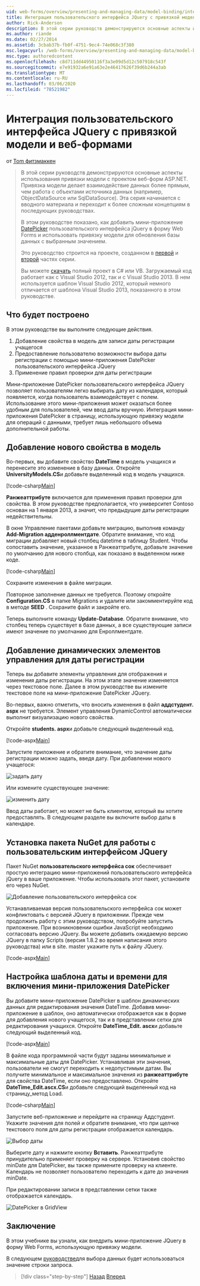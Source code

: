 ```yaml
---
uid: web-forms/overview/presenting-and-managing-data/model-binding/integrating-jquery-ui
title: Интеграция пользовательского интерфейса JQuery с привязкой модели и веб-формами | Документация Майкрософт
author: Rick-Anderson
description: В этой серии руководств демонстрируются основные аспекты использования привязки модели с проектом веб-форм ASP.NET. Привязка модели делает взаимодействие данных более прямым-...
ms.author: riande
ms.date: 02/27/2014
ms.assetid: 3cbab37b-fb0f-4751-9ec4-74e068c3f380
msc.legacyurl: /web-forms/overview/presenting-and-managing-data/model-binding/integrating-jquery-ui
msc.type: authoredcontent
ms.openlocfilehash: c8d711dd44950116f3a3e09d5d12c507918c543f
ms.sourcegitcommit: e7e91932a6e91a63e2e46417626f39d6b244a3ab
ms.translationtype: MT
ms.contentlocale: ru-RU
ms.lasthandoff: 03/06/2020
ms.locfileid: "78521982"
---
```

# <a name="integrating-jquery-ui-datepicker-with-model-binding-and-web-forms"></a>Интеграция пользовательского интерфейса JQuery с привязкой модели и веб-формами

от [Tom фитзмаккен](https://github.com/tfitzmac)

> В этой серии руководств демонстрируются основные аспекты использования привязки модели с проектом веб-форм ASP.NET. Привязка модели делает взаимодействие данных более прямым, чем работа с объектами источника данных (например, ObjectDataSource или SqlDataSource). Эта серия начинается с вводного материала и переходит к более сложным концепциям в последующих руководствах.
> 
> В этом руководстве показано, как добавить мини-приложение [DatePicker](http://jqueryui.com/datepicker/) пользовательского интерфейса jQuery в форму Web Forms и использовать привязку модели для обновления базы данных с выбранным значением.
> 
> Это руководство строится на проекте, созданном в [первой](retrieving-data.md) и [второй](updating-deleting-and-creating-data.md) частях серии.
> 
> Вы можете [скачать](https://go.microsoft.com/fwlink/?LinkId=286116) полный проект в C# или VB. Загружаемый код работает как с Visual Studio 2012, так и с Visual Studio 2013. В нем используется шаблон Visual Studio 2012, который немного отличается от шаблона Visual Studio 2013, показанного в этом руководстве.

## <a name="what-youll-build"></a>Что будет построено

В этом руководстве вы выполните следующие действия.

1. Добавление свойства в модель для записи даты регистрации учащегося
2. Предоставление пользователю возможности выбора даты регистрации с помощью мини-приложения DatePicker пользовательского интерфейса JQuery
3. Применение правил проверки для даты регистрации

Мини-приложение DatePicker пользовательского интерфейса JQuery позволяет пользователям легко выбирать дату из календаря, который появляется, когда пользователь взаимодействует с полем. Использование этого мини-приложения может оказаться более удобным для пользователей, чем ввод даты вручную. Интеграция мини-приложения DatePicker в страницу, использующую привязку модели для операций с данными, требует лишь небольшого объема дополнительной работы.

## <a name="add-a-new-property-to-the-model"></a>Добавление нового свойства в модель

Во-первых, вы добавите свойство **DateTime** в модель учащихся и перенесите это изменение в базу данных. Откройте **UniversityModels.CS**и добавьте выделенный код в модель учащихся.

[!code-csharp[Main](integrating-jquery-ui/samples/sample1.cs?highlight=16-18)]

**Ранжеаттрибуте** включается для применения правил проверки для свойства. В этом руководстве предполагается, что университет Contoso основан на 1 января 2013, а значит, что предыдущие даты регистрации недействительны.

В окне Управление пакетами добавьте миграцию, выполнив команду **Add-Migration адденроллментдате**. Обратите внимание, что код миграции добавляет новый столбец datetime в таблицу Student. Чтобы сопоставить значение, указанное в Ранжеаттрибуте, добавьте значение по умолчанию для нового столбца, как показано в выделенном ниже коде.

[!code-csharp[Main](integrating-jquery-ui/samples/sample2.cs?highlight=11)]

Сохраните изменения в файле миграции.

Повторное заполнение данных не требуется. Поэтому откройте **Configuration.CS** в папке Migrations и удалите или закомментируйте код в методе **SEED** . Сохраните файл и закройте его.

Теперь выполните команду **Update-Database**. Обратите внимание, что столбец теперь существует в базе данных, а все существующие записи имеют значение по умолчанию для Енроллментдате.

## <a name="add-dynamic-controls-for-enrollment-date"></a>Добавление динамических элементов управления для даты регистрации

Теперь вы добавите элементы управления для отображения и изменения даты регистрации. На этом этапе значение изменяется через текстовое поле. Далее в этом руководстве вы измените текстовое поле на мини-приложение DatePicker JQuery.

Во-первых, важно отметить, что вносить изменения в файл **аддстудент. aspx** не требуется. Элемент управления DynamicControl автоматически выполнит визуализацию нового свойства.

Откройте **students. aspx**и добавьте следующий выделенный код.

[!code-aspx[Main](integrating-jquery-ui/samples/sample3.aspx?highlight=13)]

Запустите приложение и обратите внимание, что значение даты регистрации можно задать, введя дату. При добавлении нового учащегося:

![задать дату](integrating-jquery-ui/_static/image1.png)

Или измените существующее значение:

![изменить дату](integrating-jquery-ui/_static/image2.png)

Ввод даты работает, но может не быть клиентом, который вы хотите предоставлять. В следующем разделе вы включите выбор даты в календаре.

## <a name="install-nuget-package-to-work-with-jquery-ui"></a>Установка пакета NuGet для работы с пользовательским интерфейсом JQuery

Пакет NuGet **пользовательского интерфейса сок** обеспечивает простую интеграцию мини-приложений пользовательского интерфейса jQuery в ваше приложение. Чтобы использовать этот пакет, установите его через NuGet.

![Добавление пользовательского интерфейса сок](integrating-jquery-ui/_static/image3.png)

Устанавливаемая версия пользовательского интерфейса сок может конфликтовать с версией JQuery в приложении. Прежде чем продолжить работу с этим руководством, попробуйте запустить приложение. При возникновении ошибки JavaScript необходимо согласовать версию JQuery. Вы можете добавить ожидаемую версию JQuery в папку Scripts (версия 1.8.2 во время написания этого руководства) или в site. master укажите путь к файлу JQuery.

[!code-aspx[Main](integrating-jquery-ui/samples/sample4.aspx)]

## <a name="customize-datetime-template-to-include-datepicker-widget"></a>Настройка шаблона даты и времени для включения мини-приложения DatePicker

Вы добавите мини-приложение DatePicker в шаблон динамических данных для редактирования значения DateTime. Добавив мини-приложение в шаблон, оно автоматически отображается как в форме для добавления нового учащегося, так и в представлении сетки для редактирования учащихся. Откройте **DateTime\_Edit. ascx**и добавьте следующий выделенный код.

[!code-aspx[Main](integrating-jquery-ui/samples/sample5.aspx?highlight=3)]

В файле кода программной части будут заданы минимальные и максимальные даты для DatePicker. Устанавливая эти значения, пользователи не смогут переходить к недопустимым датам. Вы получите минимальное и максимальное значения из **ранжеаттрибуте** для свойства DateTime, если оно предоставлено. Откройте **DateTime\_Edit.ascx.CS**и добавьте следующий выделенный код на страницу\_метод Load.

[!code-csharp[Main](integrating-jquery-ui/samples/sample6.cs?highlight=9-14)]

Запустите веб-приложение и перейдите на страницу Аддстудент. Укажите значения для полей и обратите внимание, что при щелчке текстового поля для даты регистрации отображается календарь.

![Выбор даты](integrating-jquery-ui/_static/image4.png)

Выберите дату и нажмите кнопку **Вставить**. Ранжеаттрибуте принудительно применяет проверку на сервере. Установив свойство minDate для DatePicker, вы также примените проверку на клиенте. Календарь не позволяет пользователю переходить к дате до значения minDate.

При редактировании записи в представлении сетки также отображается календарь.

![DatePicker в GridView](integrating-jquery-ui/_static/image5.png)

## <a name="conclusion"></a>Заключение

В этом учебнике вы узнали, как внедрить мини-приложение JQuery в форму Web Forms, использующую привязку модели.

В следующем [руководстве](using-query-string-values-to-retrieve-data.md)для выбора данных будет использоваться значение строки запроса.

> [!div class="step-by-step"]
> [Назад](sorting-paging-and-filtering-data.md)
> [Вперед](using-query-string-values-to-retrieve-data.md)
